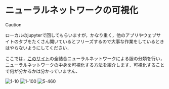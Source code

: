 # ニューラルネットワークの可視化
>[!CAUTION]
>ローカルのjupyterで回してもらいますが，かなり重く，他のアプリやウェブサイトのタブをたくさん開いているとフリーズするので大事な作業をしているときはやらないようにしてください．

ここでは，[このサイト](https://github.com/Sentdex/neural-net-internals-visualized/tree/main)の全結合ニューラルネットワークによる服の分類を行い，ニューラルネットワークの中身を可視化する方法を紹介します．可視化することで何が分かるかは分かっていません．

![1-10](https://github.com/SolidMechanicsGroup/ML_Tutorial_2024/assets/130419605/04c3c989-8dae-4970-9279-d01bd4a1d5f0)
![1-100](https://github.com/SolidMechanicsGroup/ML_Tutorial_2024/assets/130419605/b1437885-77be-485d-a3bd-177d2d4fc4da)
![5-460](https://github.com/SolidMechanicsGroup/ML_Tutorial_2024/assets/130419605/a561d32c-fe62-46e2-958f-84ad78e1984e)
